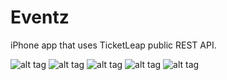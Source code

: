 Eventz
======

iPhone app that uses TicketLeap public REST API.

![alt tag](photo1.png)
![alt tag](photo2.png)
![alt tag](photo3.png)
![alt tag](photo4.png)
![alt tag](photo5.png)
